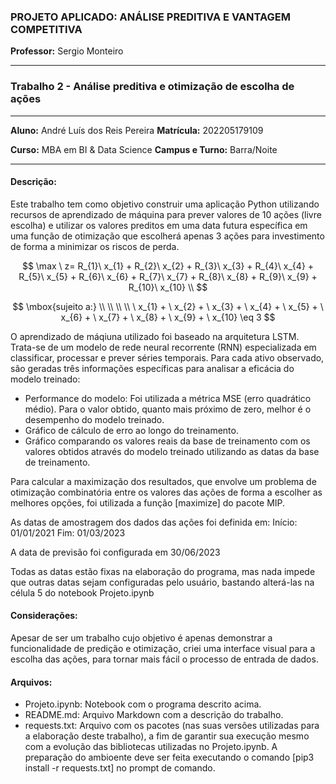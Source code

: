 ### PROJETO APLICADO: ANÁLISE PREDITIVA E VANTAGEM COMPETITIVA
**Professor:** Sergio Monteiro

------------

### Trabalho 2 - Análise preditiva e otimização de escolha de ações
------------

**Aluno:** André Luís dos Reis Pereira   **Matrícula:** 202205179109

**Curso:** MBA em BI & Data Science   **Campus e Turno:** Barra/Noite

------------

#### **Descrição:**
Este trabalho tem como objetivo construir uma aplicação Python utilizando recursos de aprendizado de máquina para prever valores de 10 ações (livre escolha) e utilizar os valores preditos em uma data futura específica em uma função de otimização que escolherá apenas 3 ações para investimento de forma a minimizar os riscos de perda.

$$ \max \ z= R_{1}\ x_{1} + R_{2}\ x_{2} + R_{3}\ x_{3} + R_{4}\ x_{4} + R_{5}\ x_{5} + R_{6}\ x_{6} + R_{7}\ x_{7} + R_{8}\ x_{8} + R_{9}\ x_{9} + R_{10}\ x_{10}  \\ $$

$$ \mbox{sujeito a:}  \\ \\ \\ \\ \ x_{1} + \ x_{2} + \ x_{3} + \ x_{4} + \ x_{5} + \ x_{6} + \ x_{7} + \ x_{8} + \ x_{9} + \ x_{10} \eq 3 $$

O aprendizado de máqiuna utilizado foi baseado na arquitetura LSTM. Trata-se de um modelo de rede neural recorrente (RNN) especializada em classificar, processar e prever séries temporais.
Para cada ativo observado, são geradas três informações específicas para analisar a eficácia do modelo treinado:
- Performance do modelo: Foi utilizada a métrica MSE (erro quadrático médio). Para o valor obtido, quanto mais próximo de zero, melhor é o desempenho do modelo treinado.
- Gráfico de cálculo de erro ao longo do treinamento.
- Gráfico comparando os valores reais da base de treinamento com os valores obtidos através do modelo treinado utilizando as datas da base de treinamento.

Para calcular a maximização dos resultados, que envolve um problema de otimização combinatória entre os valores das ações de forma a escolher as melhores opções, foi utilizada a função [maximize] do pacote MIP.

As datas de amostragem dos dados das ações foi definida em:
Início: 01/01/2021
Fim: 01/03/2023

A data de previsão foi configurada em 30/06/2023

Todas as datas estão fixas na elaboração do programa, mas nada impede que outras datas sejam configuradas pelo usuário, bastando alterá-las na célula 5 do notebook Projeto.ipynb

#### **Considerações:**
Apesar de ser um trabalho cujo objetivo é apenas demonstrar a funcionalidade de predição e otimização, criei uma interface visual para a escolha das ações, para tornar mais fácil o processo de entrada de dados.

#### **Arquivos:**
- Projeto.ipynb: Notebook com o programa descrito acima.
- README.md: Arquivo Markdown com a descrição do trabalho.
- requests.txt: Arquivo com os pacotes (nas suas versões utilizadas para a elaboração deste trabalho), a fim de garantir sua execução mesmo com a evolução das bibliotecas utilizadas no Projeto.ipynb. A preparação do ambioente deve ser feita executando o comando [pip3 install -r requests.txt] no prompt de comando.
